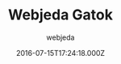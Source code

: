 ---
title: Webjeda Gatok
github: 'https://github.com/sharu725/gatok'
demo: 'http://webjeda.com/gatok'
author: webjeda
ssg:
  - Jekyll
cms:
  - No Cms
date: 2016-07-15T17:24:18.000Z
github_branch: master
description: A minimal responsive jekyll theme -Webjeda Gatok
stale: false
---